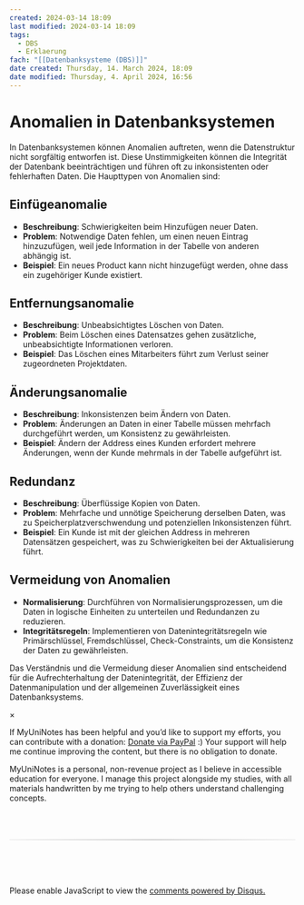 ```yaml
---
created: 2024-03-14 18:09
last modified: 2024-03-14 18:09
tags:
  - DBS
  - Erklaerung
fach: "[[Datenbanksysteme (DBS)]]"
date created: Thursday, 14. March 2024, 18:09
date modified: Thursday, 4. April 2024, 16:56
---
```


# Anomalien in Datenbanksystemen

In Datenbanksystemen können Anomalien auftreten, wenn die Datenstruktur nicht sorgfältig entworfen ist. Diese Unstimmigkeiten können die Integrität der Datenbank beeinträchtigen und führen oft zu inkonsistenten oder fehlerhaften Daten. Die Haupttypen von Anomalien sind:

## Einfügeanomalie

- **Beschreibung**: Schwierigkeiten beim Hinzufügen neuer Daten.
- **Problem**: Notwendige Daten fehlen, um einen neuen Eintrag hinzuzufügen, weil jede Information in der Tabelle von anderen abhängig ist.
- **Beispiel**: Ein neues Product kann nicht hinzugefügt werden, ohne dass ein zugehöriger Kunde existiert.

## Entfernungsanomalie

- **Beschreibung**: Unbeabsichtigtes Löschen von Daten.
- **Problem**: Beim Löschen eines Datensatzes gehen zusätzliche, unbeabsichtigte Informationen verloren.
- **Beispiel**: Das Löschen eines Mitarbeiters führt zum Verlust seiner zugeordneten Projektdaten.

## Änderungsanomalie

- **Beschreibung**: Inkonsistenzen beim Ändern von Daten.
- **Problem**: Änderungen an Daten in einer Tabelle müssen mehrfach durchgeführt werden, um Konsistenz zu gewährleisten.
- **Beispiel**: Ändern der Address eines Kunden erfordert mehrere Änderungen, wenn der Kunde mehrmals in der Tabelle aufgeführt ist.

## Redundanz

- **Beschreibung**: Überflüssige Kopien von Daten.
- **Problem**: Mehrfache und unnötige Speicherung derselben Daten, was zu Speicherplatzverschwendung und potenziellen Inkonsistenzen führt.
- **Beispiel**: Ein Kunde ist mit der gleichen Address in mehreren Datensätzen gespeichert, was zu Schwierigkeiten bei der Aktualisierung führt.

## Vermeidung von Anomalien

- **Normalisierung**: Durchführen von Normalisierungsprozessen, um die Daten in logische Einheiten zu unterteilen und Redundanzen zu reduzieren.
- **Integritätsregeln**: Implementieren von Datenintegritätsregeln wie Primärschlüssel, Fremdschlüssel, Check-Constraints, um die Konsistenz der Daten zu gewährleisten.

Das Verständnis und die Vermeidung dieser Anomalien sind entscheidend für die Aufrechterhaltung der Datenintegrität, der Effizienz der Datenmanipulation und der allgemeinen Zuverlässigkeit eines Datenbanksystems.

<!-- Modal START -->
<div id="myModal" class="modal">
  <div class="modal-content">
    <span id="closeModal" class="close">&times;</span>
    <p class="modal-text">
      If MyUniNotes has been helpful and you’d like to support my efforts, <span class="modal-highlight"> you can contribute with a donation: <a class="modal-dono-link" href="https://paypal.me/myuninotes4u">Donate via PayPal</a> :) </span> Your support will help me continue improving the content, but there is no obligation to donate.
    </p>
    <p class="modal-text">
      <span class="modal-highlight">MyUniNotes is a personal, non-revenue project as I believe in accessible education for everyone.</span> I manage this project alongside my studies, with all materials handwritten by me trying to help others understand challenging concepts.
    </p>
  </div>
</div>

<script>
  // JavaScript to display the modal on page load
  document.addEventListener('DOMContentLoaded', function() {
    // Generate a random number between 1 and 1
    // Wanted it to load with a adjustable probability for every page load but did not work, as DOM is loaded only once. Therefore now loading it every time website is visited and DOM is loaded.
    const randomNumber = Math.floor(Math.random() * 1) + 1; 
    // console.log(randomNumber)
    if (randomNumber === 1) {
      setTimeout(function() {
        const modal = document.getElementById('myModal');
        if (modal) {
          modal.classList.add('show');
        }
      }, 1000); // Adjust the delay as needed

      const closeModal = document.getElementById('closeModal');
      if (closeModal) {
        closeModal.addEventListener('click', function() {
          const modal = document.getElementById('myModal');
          if (modal) {
            modal.classList.remove('show');
          }
        });
      }
    } else {
      // Ensure the modal is hidden if the random number is not 1
      const modal = document.getElementById('myModal');
      if (modal) {
        modal.style.display = 'none';
      }
    }
  });
</script>
<!-- Modal END -->

<!-- DISQUS SCRIPT COMMENT START -->

<hr style="border: none; height: 2px; background: linear-gradient(to right, #f0f0f0, #ccc, #f0f0f0); margin-top: 4rem; margin-bottom: 5rem;">
<div id="disqus_thread"></div>
<script>
    /**
    *  RECOMMENDED CONFIGURATION VARIABLES: EDIT AND UNCOMMENT THE SECTION BELOW TO INSERT DYNAMIC VALUES FROM YOUR PLATFORM OR CMS.
    *  LEARN WHY DEFINING THESE VARIABLES IS IMPORTANT: https://disqus.com/admin/universalcode/#configuration-variables    */
    /*
    var disqus_config = function () {
    this.page.url = PAGE_URL;  // Replace PAGE_URL with your page's canonical URL variable
    this.page.identifier = PAGE_IDENTIFIER; // Replace PAGE_IDENTIFIER with your page's unique identifier variable
    };
    */
    (function() { // DON'T EDIT BELOW THIS LINE
    var d = document, s = d.createElement('script');
    s.src = 'https://myuninotes.disqus.com/embed.js';
    s.setAttribute('data-timestamp', +new Date());
    (d.head || d.body).appendChild(s);
    })();
</script>
<noscript>Please enable JavaScript to view the <a href="https://disqus.com/?ref_noscript">comments powered by Disqus.</a></noscript>

<!-- DISQUS SCRIPT COMMENT END -->
